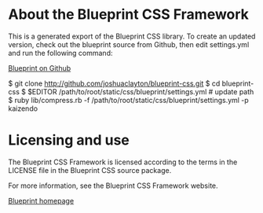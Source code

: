 # About the Blueprint CSS Framework

This is a generated export of the Blueprint CSS library. To create an updated
version, check out the blueprint source from Github, then edit settings.yml 
and run the following command:

  [Blueprint on Github](http://github.com/joshuaclayton/blueprint-css)

  $ git clone http://github.com/joshuaclayton/blueprint-css.git
  $ cd blueprint-css
  $ $EDITOR /path/to/root/static/css/blueprint/settings.yml # update path
  $ ruby lib/compress.rb -f /path/to/root/static/css/blueprint/settings.yml -p kaizendo

# Licensing and use

The Blueprint CSS Framework is licensed according to the terms in the LICENSE
file in the Blueprint CSS source package.

For more information, see the Blueprint CSS Framework website.

  [Blueprint homepage](http://blueprintcss.org/)
